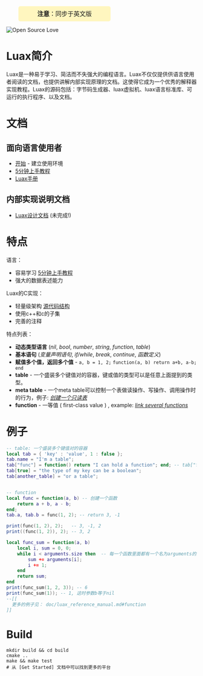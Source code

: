 <div class="out-div" style="font-size: 16px;line-height: 40px;display: inline-block;height: 40px;padding-left: 50px;padding-right: 50px;text-align: center;border-radius: 5px;margin-left: 32px;vertical-align: top;background-color: #fff6bf;">
    <span><b>注意</b>：同步于<a href="../../README.md" style="text-decoration: none">英文版</a></span>
</div> <br>

![Open Source Love](https://badges.frapsoft.com/os/mit/mit.svg?v=102)



# Luax简介

 Luax是一种易于学习、简洁而不失强大的编程语言。Luax不仅仅提供供语言使用者阅读的文档，也提供讲解内部实现原理的文档。这使得它成为一个优秀的解释器实现教程。Luax的源码包括：字节码生成器、luax虚拟机、luax语言标准库、可运行的执行程序、以及文档。



# 文档

## 面向语言使用者

 + [开始](../get-started.md) - 建立使用环境
 + [5分钟上手教程](../5-minites-tour.md)
 + [Luax手册](./luax_reference_manual.md)

## 内部实现说明文档

 + [Luax设计文档](../luax_design_document.md)  (未完成!)



# 特点

语言：
 + 容易学习 [5分钟上手教程](../5-minites-tour.md)
 + 强大的数据表述能力

Luax的C实现：
 + 轻量级架构 [源代码结构](../source_code_structure.md)
 + 使用c++和c的子集
 + 完善的注释

特点列表：
 + **动态类型语言** (*nil*, *bool*, *number*, *string*, *function*, *table*)
 + **基本语句** (*变量声明语句*, *if/while*, *break*, *continue*, *函数定义*)
 + **赋值多个值，返回多个值** - `a, b = 1, 2;` `function(a, b) return a+b, a-b; end`
 + **table** - 一个盛装多个键值对的容器，键或值的类型可以是任意上面提到的类型。
 + **meta table**  - 一个meta table可以控制一个表做读操作、写操作、调用操作时的行为，例子: [*创建一个只读表*](https://github.com/morrow1nd/luax/blob/master/doc/luax_reference_manual.md#meta-table) 
 + **function**  - 一等值 ( first-class value ) , example: [*link several functions*](https://github.com/morrow1nd/luax/blob/master/doc/luax_reference_manual.md#function) 



# 例子

```lua
-- table: 一个盛装多个键值对的容器
local tab = { 'key' : 'value', 1 : false };
tab.name = "I'm a table";
tab["func"] = function() return "I can hold a function"; end; -- tab["func"] equals to tab.func
tab[true] = "the type of my key can be a boolean";
tab[another_table] = "or a table";


-- function
local func = function(a, b) -- 创建一个函数
    return a + b, a - b;
end;
tab.a, tab.b = func(1, 2); -- return 3, -1

print(func(1, 2), 2);   -- 3, -1, 2
print((func(1, 2)), 2); -- 3, 2

local func_sum = function(a, b)
    local i, sum = 0, 0;
    while i < arguments.size then  -- 每一个函数里面都有一个名为arguments的变量
        sum += arguments[i];
        i += 1;
    end
    return sum;
end
print(func_sum(1, 2, 3)); -- 6
print(func_sum(1)); -- 1, 这时参数b等于nil
--[[ 
  更多的例子见： doc/luax_reference_manual.md#function
]]
```


# Build

```shell
mkdir build && cd build
cmake ..
make && make test
# 从 [Get Started] 文档中可以找到更多的平台
```
